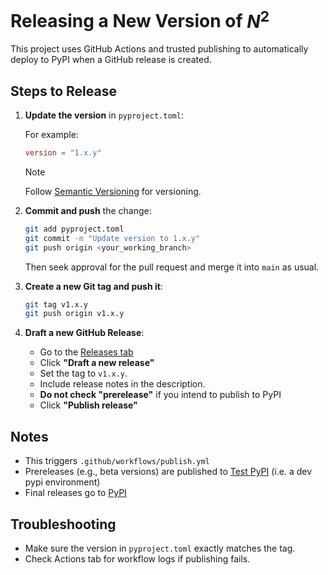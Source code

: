 # Releasing a New Version of $N^2$

This project uses GitHub Actions and trusted publishing to automatically deploy to PyPI when a GitHub release is created.

## Steps to Release

1. **Update the version** in `pyproject.toml`:

   For example:
   ```toml
   version = "1.x.y"
   ```
   > [!NOTE]
   > Follow [Semantic Versioning](https://semver.org/) for versioning.
2. **Commit and push** the change:
   ```bash
   git add pyproject.toml
   git commit -m "Update version to 1.x.y"
   git push origin <your_working_branch>
   ```
   Then seek approval for the pull request and merge it into `main` as usual.

3. **Create a new Git tag and push it**:
   ```bash
   git tag v1.x.y
   git push origin v1.x.y
   ```

4. **Draft a new GitHub Release**:
   - Go to the [Releases tab](https://github.com/aashish-khub/NearestNeighbors/releases)
   - Click **"Draft a new release"**
   - Set the tag to `v1.x.y`.
   - Include release notes in the description.
   - **Do not check "prerelease"** if you intend to publish to PyPI
   - Click **"Publish release"**

## Notes

- This triggers `.github/workflows/publish.yml`
- Prereleases (e.g., beta versions) are published to [Test PyPI](https://test.pypi.org/project/nsquared/) (i.e. a dev pypi environment)
- Final releases go to [PyPI](https://pypi.org/project/nsquared/)

## Troubleshooting

- Make sure the version in `pyproject.toml` exactly matches the tag.
- Check Actions tab for workflow logs if publishing fails.
